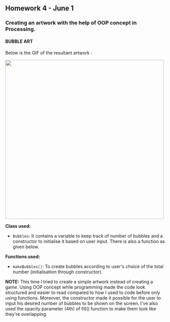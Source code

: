 ## Homework 4 - June 1

###  Creating an artwork with the help of OOP concept in Processing.

#### BUBBLE ART

Below is the GIF of the resultant artwork :

<img src="https://github.com/ronit-singh/Intro_to_IM/blob/main/June%201/bubbles.gif" height="500">

**Class used:**
- ````Bubbles````: It contains a variable to keep track of number of bubbles and a constructor to initialise it based on user input. There is also a function as given below.

**Functions used:**
- ````makeBubbles()````: To create bubbles according to user's choice of the total number (initialisation through constructor).

**NOTE:** This time I tried to create a simple artwork instead of creating a game. Using OOP concept while programming made the code look structured and easier to read compared to how I used to code before only using functions. Moreover, the constructor made it possible for the user to input his desired number of bubbles to be shown on the screen. I've also used the opacity parameter (4th) of fill() function to make them look like they're overlapping.

